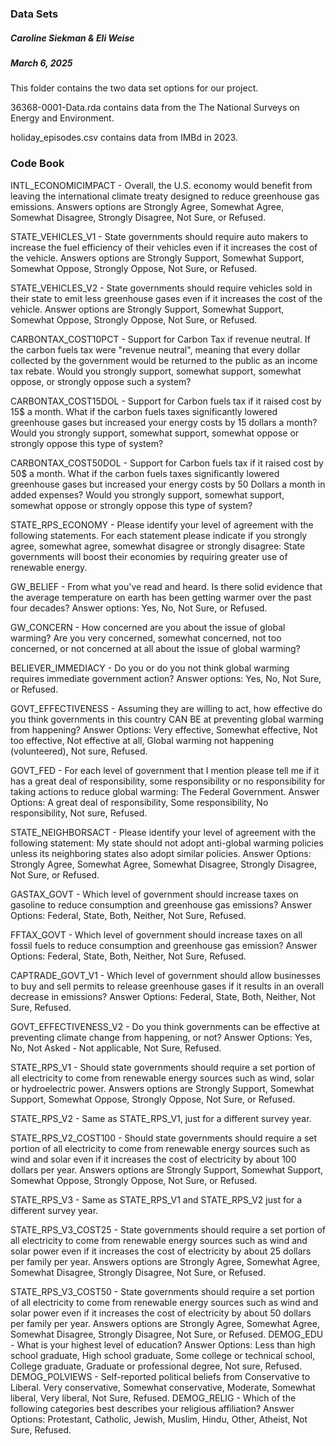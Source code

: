 ### Data Sets
##### Caroline Siekman & Eli Weise 
##### March 6, 2025

This folder contains the two data set options for our project. 

36368-0001-Data.rda contains data from the The National Surveys on Energy and Environment. 

holiday_episodes.csv contains data from IMBd in 2023. 

### Code Book
INTL_ECONOMICIMPACT - Overall, the U.S. economy would benefit from leaving the international climate treaty designed to reduce greenhouse gas emissions. Answers options are Strongly Agree, Somewhat Agree, Somewhat Disagree, Strongly Disagree, Not Sure, or Refused. 

STATE_VEHICLES_V1 - State governments should require auto makers to increase the fuel efficiency of their vehicles even if it increases the cost of the vehicle. Answers options are Strongly Support, Somewhat Support, Somewhat Oppose, Strongly Oppose, Not Sure, or Refused. 

STATE_VEHICLES_V2 - State governments should require vehicles sold in their state to emit less greenhouse gases even if it increases the cost of the vehicle. Answer options are Strongly Support, Somewhat Support, Somewhat Oppose, Strongly Oppose, Not Sure, or Refused. 

CARBONTAX_COST10PCT - Support for Carbon Tax if revenue neutral. If the carbon fuels tax were "revenue neutral", meaning that every dollar collected by the government would be returned to the public as an income tax rebate. Would you strongly support, somewhat support, somewhat oppose, or strongly oppose such a system?

CARBONTAX_COST15DOL - Support for Carbon fuels tax if it raised cost by 15$ a month. What if the carbon fuels taxes significantly lowered greenhouse gases but increased your energy costs by 15 dollars a month? Would you strongly support, somewhat support, somewhat oppose or strongly oppose this type of system?

CARBONTAX_COST50DOL - Support for Carbon fuels tax if it raised cost by 50$ a month. What if the carbon fuels taxes significantly lowered greenhouse gases but increased your energy costs by 50 Dollars a month in added expenses? Would you strongly support, somewhat support, somewhat oppose or strongly oppose this type of system?

STATE_RPS_ECONOMY - Please identify your level of agreement with the following statements. For each statement please indicate if you strongly agree, somewhat agree, somewhat disagree or strongly disagree: State governments will boost their economies by requiring greater use of renewable energy.

GW_BELIEF - From what you've read and heard. Is there solid evidence that the average temperature on earth has been getting warmer over the past four decades? Answer options: Yes, No, Not Sure, or Refused. 

GW_CONCERN - How concerned are you about the issue of global warming? Are you very concerned, somewhat concerned, not too concerned, or not concerned at all about the issue of global warming? 

BELIEVER_IMMEDIACY - Do you or do you not think global warming requires immediate government action? Answer options: Yes, No, Not Sure, or Refused. 

GOVT_EFFECTIVENESS - Assuming they are willing to act, how effective do you think governments in this country CAN BE at preventing global warming from happening? Answer Options: Very effective, Somewhat effective, Not too effective, Not effective at all, Global warming not happening (volunteered), Not sure, Refused. 

GOVT_FED - For each level of government that I mention please tell me if it has a great deal of responsibility, some responsibility or no responsibility for taking actions to reduce global warming: The Federal Government. Answer Options: A great deal of responsibility, Some responsibility, No responsibility, Not sure, Refused. 

STATE_NEIGHBORSACT - Please identify your level of agreement with the following statement: My state should not adopt anti-global warming policies unless its neighboring states also adopt similar policies. Answer Options: Strongly Agree, Somewhat Agree, Somewhat Disagree, Strongly Disagree, Not Sure, or Refused.

GASTAX_GOVT - Which level of government should increase taxes on gasoline to reduce consumption and greenhouse gas emissions? Answer Options: Federal, State, Both, Neither, Not Sure, Refused. 

FFTAX_GOVT - Which level of government should increase taxes on all fossil fuels to reduce consumption and greenhouse gas emission? Answer Options: Federal, State, Both, Neither, Not Sure, Refused. 

CAPTRADE_GOVT_V1 - Which level of government should allow businesses to buy and sell permits to release greenhouse gases if it results in an overall decrease in emissions? Answer Options: Federal, State, Both, Neither, Not Sure, Refused. 

GOVT_EFFECTIVENESS_V2 - Do you think governments can be effective at preventing climate change from happening, or not? Answer Options: Yes, No, Not Asked - Not applicable, Not Sure, Refused. 

STATE_RPS_V1 - Should state governments should require a set portion of all electricity to come from renewable energy sources such as wind, solar or hydroelectric power. Answers options are Strongly Support, Somewhat Support, Somewhat Oppose, Strongly Oppose, Not Sure, or Refused.

STATE_RPS_V2 - Same as STATE_RPS_V1, just for a different survey year.

STATE_RPS_V2_COST100 - Should state governments should require a set portion of all electricity to come from renewable energy sources such as wind and solar even if it increases the cost of electricity by about 100 dollars per year. Answers options are Strongly Support, Somewhat Support, Somewhat Oppose, Strongly Oppose, Not Sure, or Refused.

STATE_RPS_V3 - Same as STATE_RPS_V1 and STATE_RPS_V2 just for a different survey year. 

STATE_RPS_V3_COST25 - State governments should require a set portion of all electricity to come from renewable energy sources such as wind and solar power even if it increases the cost of electricity by about 25 dollars per family per year. Answers options are Strongly Agree, Somewhat Agree, Somewhat Disagree, Strongly Disagree, Not Sure, or Refused. 

STATE_RPS_V3_COST50 - State governments should require a set portion of all electricity to come from renewable energy sources such as wind and solar power even if it increases the cost of electricity by about 50 dollars per family per year. Answers options are Strongly Agree, Somewhat Agree, Somewhat Disagree, Strongly Disagree, Not Sure, or Refused. 
DEMOG_EDU - What is your highest level of education? Answer Options: Less than high school graduate, High school graduate, Some college or technical school, College graduate, Graduate or professional degree, Not sure, Refused.
DEMOG_POLVIEWS - Self-reported political beliefs from Conservative to Liberal. Very conservative, Somewhat conservative, Moderate, Somewhat liberal, Very liberal, Not Sure, Refused. 
DEMOG_RELIG - Which of the following categories best describes your religious affiliation? Answer Options: Protestant, Catholic, Jewish, Muslim, Hindu, Other, Atheist, Not Sure, Refused. 
